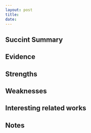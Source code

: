```yaml
---
layout: post
title:  
date:
---
```


## Succint Summary ##

## Evidence ## 

## Strengths ## 

## Weaknesses ## 

## Interesting related works ## 

## Notes ## 